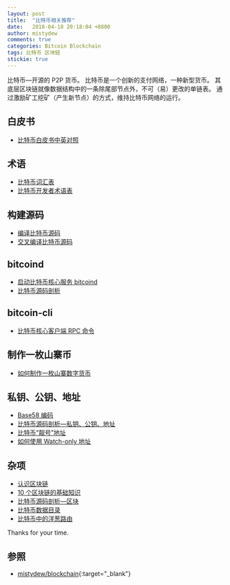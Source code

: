 ```yaml
---
layout: post
title:  "比特币相关推荐"
date:   2018-04-18 20:18:04 +0800
author: mistydew
comments: true
categories: Bitcoin Blockchain
tags: 比特币 区块链
stickie: true
---
```

比特币—开源的 P2P 货币。
比特币是一个创新的支付网络，一种新型货币。
其底层区块链就像数据结构中的一条除尾部节点外，不可（易）更改的单链表。
通过激励矿工挖矿（产生新节点）的方式，维持比特币网络的运行。

## 白皮书

* [比特币白皮书中英对照](/blog/2018/04/Bitcoin-A-Peer-to-Peer-Electronic-Cash-System.html)

## 术语

* [比特币词汇表](/blog/2018/10/some-bitcoin-words-you-might-hear.html)
* [比特币开发者术语表](/blog/2018/10/bitcoin-developer-glossary.html)

## 构建源码

* [编译比特币源码](/blog/2018/05/compile-bitcoin.html)
* [交叉编译比特币源码](/blog/2018/09/cross-compile-bitcoin.html)

## bitcoind

* [启动比特币核心服务 bitcoind](/blog/2018/05/running-bitcoin.html)
* [比特币源码剖析](/blog/2018/05/bitcoin-source-anatomy-00.html)

## bitcoin-cli

* [比特币核心客户端 RPC 命令](/blog/2018/05/bitcoin-cli-commands.html)

## 制作一枚山寨币

* [如何制作一枚山寨数字货币](/blog/2018/05/how-to-make-an-altcoin.html)

## 私钥、公钥、地址

* [Base58 编码](/blog/2018/05/base58-encoding.html)
* [比特币源码剖析—私钥、公钥、地址](/blog/2018/05/bitcoin-privpubkeyaddress.html)
* [比特币“靓号”地址](/blog/2018/05/bitcoin-vanity-address.html)
* [如何使用 Watch-only 地址](/blog/2018/04/how-to-use-watch-only-addresses.html)

## 杂项

* [认识区块链](/blog/2018/09/get-to-know-the-blockchain.html)
* [10 个区块链的基础知识](/blog/2018/10/10-essential-blockchain-questions-and-answers.html)
* [比特币源码剖析—区块](/blog/2018/04/bitcoin-block.html)
* [比特币数据目录](/blog/2018/10/bitcoin-datadir.html)
* [比特币中的洋葱路由](/blog/2018/10/tor-support-in-bitcoin.html)

Thanks for your time.

## 参照

* [mistydew/blockchain](https://github.com/mistydew/blockchain){:target="_blank"}
